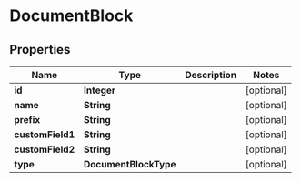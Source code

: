 

# DocumentBlock


## Properties

| Name | Type | Description | Notes |
|------------ | ------------- | ------------- | -------------|
|**id** | **Integer** |  |  [optional] |
|**name** | **String** |  |  [optional] |
|**prefix** | **String** |  |  [optional] |
|**customField1** | **String** |  |  [optional] |
|**customField2** | **String** |  |  [optional] |
|**type** | **DocumentBlockType** |  |  [optional] |



